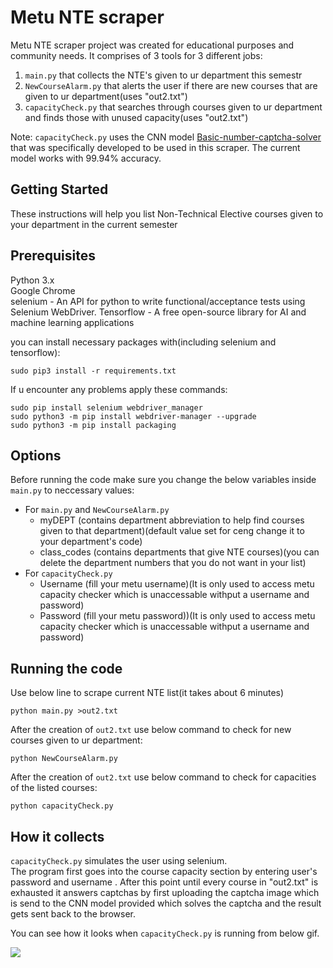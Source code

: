 # Metu NTE scraper
Metu NTE scraper project was created for educational purposes and community needs. It comprises of 3 tools for 3 different jobs:
1. `main.py` that collects the NTE's given to ur department this semestr
2. `NewCourseAlarm.py` that alerts the user if there are new courses that are given to ur department(uses "out2.txt")
3. `capacityCheck.py` that searches through courses given to ur department and finds those with unused capacity(uses "out2.txt")

Note: `capacityCheck.py` uses the CNN model [Basic-number-captcha-solver](https://github.com/e-hengirmen/Basic-number-captcha-solver) that was specifically developed to be used in this scraper. The current model works with 99.94% accuracy.

## Getting Started
These instructions will help you list Non-Technical Elective courses given to your department in the current semester
## Prerequisites
Python 3.x  
Google Chrome   
selenium - An API for python to write functional/acceptance tests using Selenium WebDriver. 
Tensorflow - A free open-source library for AI and machine learning applications

you can install necessary packages with(including selenium and tensorflow):
```
sudo pip3 install -r requirements.txt
```
If u encounter any problems apply these commands:
```
sudo pip install selenium webdriver_manager
sudo python3 -m pip install webdriver-manager --upgrade
sudo python3 -m pip install packaging
```
## Options
Before running the code make sure you change the below variables inside `main.py` to neccessary values:
* For `main.py` and `NewCourseAlarm.py`
  * myDEPT (contains department abbreviation to help find courses given to that department)(default value set for ceng change it to your department's code)
  * class_codes (contains departments that give NTE courses)(you can delete the department numbers that you do not want in your list)
* For `capacityCheck.py`
  * Username (fill your metu username)(It is only used to access metu capacity checker which is unaccessable withput a username and password)
  * Password (fill your metu password))(It is only used to access metu capacity checker which is unaccessable withput a username and password)
## Running the code
Use below line to scrape current NTE list(it takes about 6 minutes)
```
python main.py >out2.txt
```
After the creation of `out2.txt` use below command to check for new courses given to ur department:
```
python NewCourseAlarm.py
```
After the creation of `out2.txt` use below command to check for capacities of the listed courses:
```
python capacityCheck.py
```
## How it collects
`capacityCheck.py` simulates the user using selenium.  
The program first goes into the course capacity section by entering user's password and username . After this point until every course in "out2.txt" is exhausted it answers captchas by first uploading the captcha image which is send to the CNN model provided which solves the captcha and the result gets sent back to the browser.  
  
You can see how it looks when `capacityCheck.py` is running from below gif. 
  
![](media/capacityRunning.gif)

